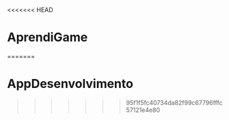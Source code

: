 <<<<<<< HEAD
# AprendiGame
=======
# AppDesenvolvimento
>>>>>>> 95f1f5fc40734da82f99c67796fffc57121e4e80
